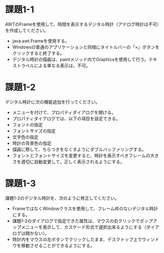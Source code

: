 # 課題1-1
AWTのFrameを使用して、時間を表示するデジタル時計（アナログ時計は不可）を作成してください。

- java.awt.Frameを使用する。
- Windowsの普通のアプリケーションと同様にタイトルバーの「×」ボタンをクリックすると終了する。
- デジタル時計の描画は、paintメソッド内でGraphicsを使用して行う。テキストラベルによる単なる表示は、不可。

# 課題1-2
デジタル時計に次の機能追加を行ってください。

- メニューを付けて、プロパティダイアログを開ける。
- プロパティダイアログでは、以下の項目を設定できる。
- フォントの指定
- フォントサイズの指定
- 文字色の指定
- 時計の背景色の指定
- 描画に際して、ちらつきをなくすようにダブルバッファリングする。
- フォントとフォントサイズを変更すると、時計を表示すべきフレームの大きさを適切に自動変更して、正しく表示されるようにする。

# 課題1-3
課題1-2のデジタル時計を、次のように修正してください。

- FrameではなくWindowクラスを使用して、フレーム枠のないデジタル時計にする。
- 課題1-2のダイアログで指定できた属性は、マウスの右クリックでポップアップメニューを表示して、カスケード形式で選択出来るようにする（ダイアログは開かない）。
- 時計内をマウスの左ボタンでクリックしたまま、デスクトップ上でウィンドウを移動させることができるようにする。
